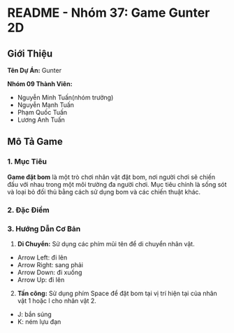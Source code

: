 # README - Nhóm 37: Game Gunter 2D
## Giới Thiệu

**Tên Dự Án:** Gunter

**Nhóm 09 Thành Viên:**
- Nguyễn Minh Tuấn(nhóm trưởng)
- Nguyễn Mạnh Tuấn
- Phạm Quốc Tuấn
- Lương Anh Tuấn

## Mô Tả Game

### 1. Mục Tiêu

**Game đặt bom** là một trò chơi nhân vật đặt bom, nơi người chơi sẽ chiến đấu với nhau trong một môi trường đa người chơi. Mục tiêu chính là sống sót và loại bỏ đối thủ bằng cách sử dụng bom và các chiến thuật khác.

### 2. Đặc Điểm


### 3. Hướng Dẫn Cơ Bản

1. **Di Chuyển:** Sử dụng các phím mũi tên để di chuyển nhân vật.
  - Arrow Left: đi lên
  - Arrow Right: sang phải
  - Arrow Down: đi xuống
  - Arrow Up: đi lên
  
2. **Tấn công:** Sử dụng phím Space để đặt bom tại vị trí hiện tại của nhân vật 1 hoặc l cho nhân vật 2.
  - J: bắn súng
  - K: ném lựu đạn
